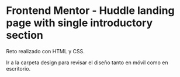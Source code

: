 # Frontend Mentor - Huddle landing page with single introductory section

Reto realizado con HTML y CSS. 

Ir a la carpeta design para revisar el diseño tanto en móvil como en escritorio.

